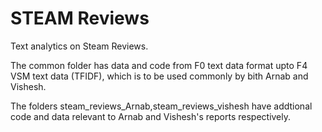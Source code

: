 # STEAM Reviews
Text analytics on Steam Reviews. 

The common folder has data and code from F0 text data format upto F4 VSM text data (TFIDF), which is to be used commonly by bith Arnab and Vishesh.

The folders steam_reviews_Arnab,steam_reviews_vishesh have addtional code and data relevant to Arnab and Vishesh's reports respectively. 
